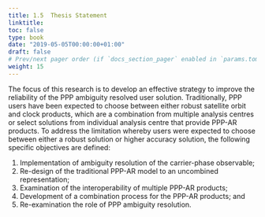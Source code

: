 ```yaml
---
title: 1.5	Thesis Statement
linktitle:
toc: false
type: book
date: "2019-05-05T00:00:00+01:00"
draft: false
# Prev/next pager order (if `docs_section_pager` enabled in `params.toml`)
weight: 15
---
```


The focus of this research is to develop an effective strategy to improve the reliability of the PPP ambiguity resolved user solution. Traditionally, PPP users have been expected to choose between either robust satellite orbit and clock products, which are a combination from multiple analysis centres or select solutions from individual analysis centre that provide PPP-AR products. To address the limitation whereby users were expected to choose between either a robust solution or higher accuracy solution, the following specific objectives are defined:
1.	Implementation of ambiguity resolution of the carrier-phase observable;
2.	Re-design of the traditional PPP-AR model to an uncombined representation;
3.	Examination of the interoperability of multiple PPP-AR products;
4.	Development of a combination process for the PPP-AR products; and
5.	Re-examination the role of PPP ambiguity resolution.

